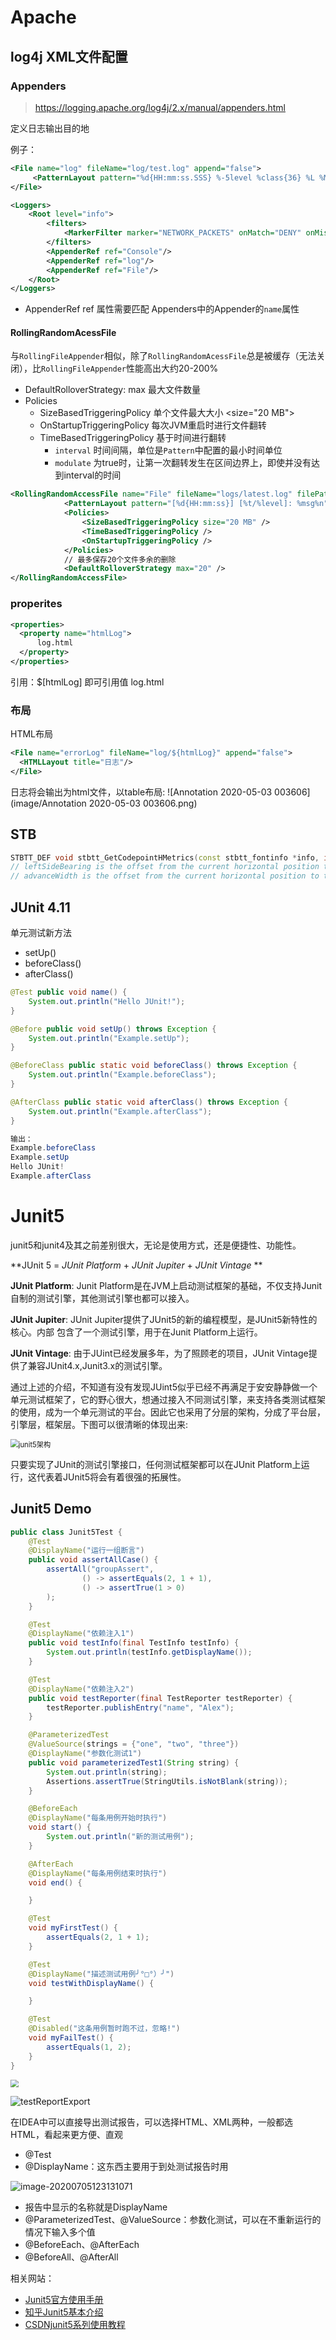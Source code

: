 # Apache

## log4j  XML文件配置

### Appenders

> https://logging.apache.org/log4j/2.x/manual/appenders.html

定义日志输出目的地

例子：
```xml
<File name="log" fileName="log/test.log" append="false">
     <PatternLayout pattern="%d{HH:mm:ss.SSS} %-5level %class{36} %L %M - %msg%xEx%n"/>
</File>

<Loggers>
    <Root level="info">
        <filters>
            <MarkerFilter marker="NETWORK_PACKETS" onMatch="DENY" onMismatch="NEUTRAL"/>
        </filters>
        <AppenderRef ref="Console"/>
        <AppenderRef ref="log"/>
        <AppenderRef ref="File"/>
    </Root>
</Loggers>
```

* AppenderRef ref 属性需要匹配 Appenders中的Appender的`name`属性

#### RollingRandomAcessFile

与`RollingFileAppender`相似，除了`RollingRandomAcessFile`总是被缓存（无法关闭），比`RollingFileAppender`性能高出大约20-200%

* DefaultRolloverStrategy: max 最大文件数量
* Policies
  * SizeBasedTriggeringPolicy 单个文件最大大小 <size="20 MB">
  * OnStartupTriggeringPolicy 每次JVM重启时进行文件翻转
  * TimeBasedTriggeringPolicy 基于时间进行翻转
    * `interval` 时间间隔，单位是`Pattern`中配置的最小时间单位
    * `modulate` 为true时，让第一次翻转发生在区间边界上，即使并没有达到interval的时间  
```xml
<RollingRandomAccessFile name="File" fileName="logs/latest.log" filePattern="logs/%d{yyyy-MM-dd}-%i.log.gz">
            <PatternLayout pattern="[%d{HH:mm:ss}] [%t/%level]: %msg%n"/>
            <Policies>
                <SizeBasedTriggeringPolicy size="20 MB" />
                <TimeBasedTriggeringPolicy />
                <OnStartupTriggeringPolicy />
            </Policies>
            // 最多保存20个文件多余的删除
            <DefaultRolloverStrategy max="20" />
</RollingRandomAccessFile>
```
### properites

```xml
<properties>
  <property name="htmlLog">
      log.html
  </property>
</properties>
```
引用：$[htmlLog] 即可引用值 log.html

### 布局

HTML布局
```xml
<File name="errorLog" fileName="log/${htmlLog}" append="false">
  <HTMLLayout title="日志"/>
</File>
```
日志将会输出为html文件，以table布局:
![Annotation 2020-05-03 003606](image/Annotation 2020-05-03 003606.png)

## STB

```c++
STBTT_DEF void stbtt_GetCodepointHMetrics(const stbtt_fontinfo *info, int codepoint, int *advanceWidth, int *leftSideBearing);
// leftSideBearing is the offset from the current horizontal position to the left edge of the character
// advanceWidth is the offset from the current horizontal position to the next horizontal position these are expressed in unscaled coordinates
```



## JUnit 4.11

单元测试新方法

* setUp()
* beforeClass()
* afterClass()


```java
@Test public void name() {
    System.out.println("Hello JUnit!");
}

@Before public void setUp() throws Exception {
    System.out.println("Example.setUp");
}

@BeforeClass public static void beforeClass() throws Exception {
    System.out.println("Example.beforeClass");
}

@AfterClass public static void afterClass() throws Exception {
    System.out.println("Example.afterClass");
}

输出：
Example.beforeClass
Example.setUp
Hello JUnit!
Example.afterClass
```

# Junit5

junit5和junit4及其之前差别很大，无论是使用方式，还是便捷性、功能性。

**JUnit 5 = *JUnit Platform* + *JUnit Jupiter* + *JUnit Vintage* **

**JUnit Platform**: Junit Platform是在JVM上启动测试框架的基础，不仅支持Junit自制的测试引擎，其他测试引擎也都可以接入。

**JUnit Jupiter**: JUnit Jupiter提供了JUnit5的新的编程模型，是JUnit5新特性的核心。内部 包含了一个测试引擎，用于在Junit Platform上运行。

**JUnit Vintage**: 由于JUint已经发展多年，为了照顾老的项目，JUnit Vintage提供了兼容JUnit4.x,Junit3.x的测试引擎。

通过上述的介绍，不知道有没有发现JUint5似乎已经不再满足于安安静静做一个单元测试框架了，它的野心很大，想通过接入不同测试引擎，来支持各类测试框架的使用，成为一个单元测试的平台。因此它也采用了分层的架构，分成了平台层，引擎层，框架层。下图可以很清晰的体现出来:

<img src="image/junit5架构.jpg" alt="junit5架构" style="zoom:80%;" />



只要实现了JUnit的测试引擎接口，任何测试框架都可以在JUnit Platform上运行，这代表着JUnit5将会有着很强的拓展性。

## Junit5 Demo

```java
public class Junit5Test {
    @Test
    @DisplayName("运行一组断言")
    public void assertAllCase() {
        assertAll("groupAssert",
                () -> assertEquals(2, 1 + 1),
                () -> assertTrue(1 > 0)
        );
    }

    @Test
    @DisplayName("依赖注入1")
    public void testInfo(final TestInfo testInfo) {
        System.out.println(testInfo.getDisplayName());
    }

    @Test
    @DisplayName("依赖注入2")
    public void testReporter(final TestReporter testReporter) {
        testReporter.publishEntry("name", "Alex");
    }

    @ParameterizedTest
    @ValueSource(strings = {"one", "two", "three"})
    @DisplayName("参数化测试1")
    public void parameterizedTest1(String string) {
        System.out.println(string);
        Assertions.assertTrue(StringUtils.isNotBlank(string));
    }

    @BeforeEach
    @DisplayName("每条用例开始时执行")
    void start() {
        System.out.println("新的测试用例");
    }

    @AfterEach
    @DisplayName("每条用例结束时执行")
    void end() {

    }

    @Test
    void myFirstTest() {
        assertEquals(2, 1 + 1);
    }

    @Test
    @DisplayName("描述测试用例╯°□°）╯")
    void testWithDisplayName() {

    }

    @Test
    @Disabled("这条用例暂时跑不过，忽略!")
    void myFailTest() {
        assertEquals(1, 2);
    }
}
```

<img src="image/junit5TestResult.png" alt=" " style="zoom:80%;" />

![testReportExport](image\testReportExport.png)

在IDEA中可以直接导出测试报告，可以选择HTML、XML两种，一般都选HTML，看起来更方便、直观

* @Test
* @DisplayName：这东西主要用于到处测试报告时用

![image-20200705123131071](image/htmlTestReportDemo.png)

* 报告中显示的名称就是DisplayName
* @ParameterizedTest、@ValueSource：参数化测试，可以在不重新运行的情况下输入多个值
* @BeforeEach、@AfterEach
* @BeforeAll、@AfterAll

相关网站：

* [Junit5官方使用手册](https://junit.org/junit5/docs/current/user-guide/#overview)
* [知乎Junit5基本介绍](https://zhuanlan.zhihu.com/p/111706639)
* [CSDNjunit5系列使用教程](https://blog.csdn.net/ryo1060732496/article/details/80792246)